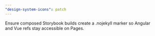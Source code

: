 ```yaml
---
"design-system-icons": patch
---
```


Ensure composed Storybook builds create a .nojekyll marker so Angular and Vue refs stay accessible on Pages.
